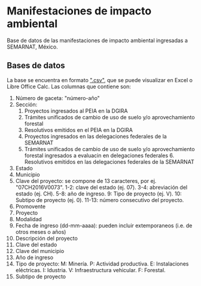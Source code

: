 # Manifestaciones de impacto ambiental
Base de datos de las manifestaciones de impacto ambiental ingresadas a SEMARNAT, México.

## Bases de datos
La base se encuentra en formato [".csv"](https://github.com/nobeeakon/manifestaciones_impacto_ambiental/blob/master/gacetas.csv), que se puede visualizar en Excel o Libre Office Calc. 
Las columnas que contiene son:
  1. Número de gaceta: "número-año"
  2. Sección:
      1. Proyectos ingresados al PEIA en la DGIRA
      2. Trámites unificados de cambio de uso de suelo y/o aprovechamiento forestal
      3. Resolutivos emitidos en el PEIA en la DGIRA
      4. Proyectos ingresados en las delegaciones federales de la SEMARNAT
      5. Trámites unificados de cambio de uso de suelo y/o aprovechamiento forestal ingresados a evaluacin en delegaciones federales
    6. Resolutivos emitidos en las delegaciones federales de la SEMARNAT
  3. Estado
  4. Municipio
  5. Clave del proyecto: se compone de 13 caracteres, por ej. "07CH2016V0073".
      1-2: clave del estado (ej. 07).
      3-4: abreviación del estado (ej. CH).
      5-8: año de ingreso.
      9: Tipo de proyecto (ej. V).
      10: Subtipo de proyecto (ej. 0).
      11-13: número consecutivo del proyecto.
  6. Promovente
  7. Proyecto
  8. Modalidad
  9. Fecha de ingreso (dd-mm-aaaa): pueden incluir extemporaneos (i.e. de otros meses o años)
  10. Descripción del proyecto
  11. Clave del estado
  12. Clave del municipio
  13. Año de ingreso
  14. Tipo de proyecto:
      M: Minería.
      P: Actividad productiva.
      E: Instalaciones eléctricas.
      I: Idustria.
      V: Infraestructura vehicular.
      F: Forestal.
  15. Subtipo de proyecto
  
    
